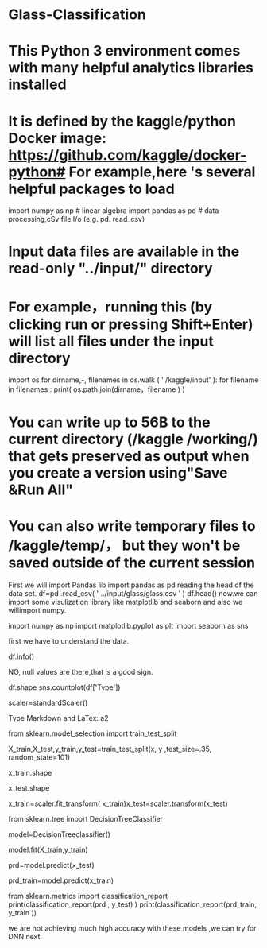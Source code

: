 # Glass-Classification
# This Python 3 environment comes with many helpful analytics libraries installed
# It is defined by the kaggle/python Docker image: https://github.com/kaggle/docker-python# For example,here 's several helpful packages to load
import numpy as np # linear algebra
import pandas as pd # data processing,cSv file I/o (e.g. pd. read_csv)
# Input data files are available in the read-only "../input/" directory
# For example，running this (by clicking run or pressing Shift+Enter) will list all files under the input directory

import os
for dirname,-, filenames in os.walk ( ' /kaggle/input' ):
  for filename in filenames :
    print( os.path.join(dirname，filename ) )
    
# You can write up to 56B to the current directory (/kaggle /working/) that gets preserved as output when you create a version using"Save &Run All"
# You can also write temporary files to /kaggle/temp/， but they won't be saved outside of the current session

First we will import Pandas lib
import pandas as pd
reading the head of the data set.
df=pd .read_csv( ' ../input/glass/glass.csv ' )
df.head()
now.we can import some visulization library like matplotlib and seaborn and also we willimport numpy.

import numpy as np
import matplotlib.pyplot as plt
import seaborn as sns

first we have to understand the data.

df.info()

NO, null values are there,that is a good sign.

df.shape
sns.countplot(df['Type'])

scaler=standardScaler()

Type Markdown and LaTex: a2

from sklearn.model_selection import train_test_split

X_train,X_test,y_train,y_test=train_test_split(x, y ,test_size=.35, random_state=101)

x_train.shape

x_test.shape

x_train=scaler.fit_transform( x_train)x_test=scaler.transform(x_test)

from sklearn.tree import DecisionTreeClassifier

model=DecisionTreeclassifier()

model.fit(X_train,y_train)

prd=model.predict(×_test)

prd_train=model.predict(x_train)

from sklearn.metrics import classification_report
print(classification_report(prd , y_test) )
print(classification_report(prd_train, y_train ))



we are not achieving much high accuracy with these models ,we can try for DNN next.



